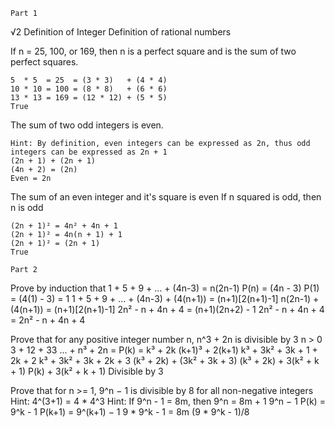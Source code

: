 ```
Part 1
```
√2
Definition of Integer
Definition of rational numbers

If n = 25, 100, or 169, then n is a perfect square and is the sum of two perfect squares.
```
5  * 5  = 25  = (3 * 3)   + (4 * 4)
10 * 10 = 100 = (8 * 8)   + (6 * 6)
13 * 13 = 169 = (12 * 12) + (5 * 5)
True
```

The sum of two odd integers is even.
```
Hint: By definition, even integers can be expressed as 2n, thus odd integers can be expressed as 2n + 1
(2n + 1) + (2n + 1)
(4n + 2) = (2n)
Even = 2n
```

The sum of an even integer and it's square is even
If n squared is odd, then n is odd
```
(2n + 1)² = 4n² + 4n + 1
(2n + 1)² = 4n(n + 1) + 1
(2n + 1)² = (2n + 1)
True
```

```
Part 2
```
Prove by induction that 1 + 5 + 9 + ... + (4n-3) = n(2n-1)
P(n) = (4n - 3)
P(1) = (4(1) - 3) = 1
1 + 5 + 9 + ... + (4n-3) + (4(n+1)) = (n+1)[2(n+1)-1]
n(2n-1) + (4(n+1)) = (n+1)[2(n+1)-1]
2n² - n + 4n + 4 = (n+1)(2n+2) - 1
2n² - n + 4n + 4 = 2n² - n + 4n + 4


Prove that for any positive integer number n, n^3 + 2n is divisible by 3
n > 0
3 + 12 + 33 ... + n³ + 2n = 
P(k) = k³ + 2k
(k+1)³ + 2(k+1)
k³ + 3k² + 3k + 1 + 2k + 2
k³ + 3k² + 3k + 2k + 3
(k³ + 2k) + (3k² + 3k + 3)
(k³ + 2k) + 3(k² + k + 1)
P(k) + 3(k² + k + 1)
Divisible by 3

Prove that for n >= 1, 9^n − 1 is divisible by 8 for all non-negative integers
Hint: 4^(3+1) = 4 * 4^3 Hint: If 9^n - 1 = 8m, then 9^n = 8m + 1
9^n − 1
P(k) = 9^k - 1
P(k+1) = 9^(k+1) − 1
9 * 9^k - 1 = 8m
(9 * 9^k - 1)/8
